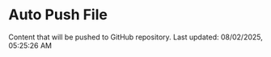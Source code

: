 # Auto Push File

Content that will be pushed to GitHub repository.
Last updated: 08/02/2025, 05:25:26 AM